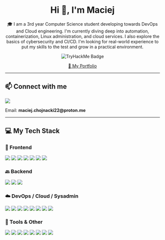 <h1 align="center">Hi 👋, I'm Maciej</h1>

<p align="center">
🎓 I am a 3rd year Computer Science student developing towards DevOps and Cloud engineering. I'm currently diving deep into automation, containerization, Linux administration, and cloud services. I also explore the basics of cybersecurity and CI/CD. I'm looking for real-world experience to put my skills to the test and grow in a practical environment.
</p>

<p align="center">
    <img src="https://tryhackme-badges.s3.amazonaws.com/elmaccho35.png" alt="TryHackMe Badge" />
</p>

<p align="center">
    <a href="https://elmaccho.github.io/my-portoflio/">🔗 My Portfolio</a>
</p>

---

<h2>📫 Connect with me</h2>

<p>
    <a href="https://www.facebook.com/eeeeeeee1234567890/">
        <img src="https://img.shields.io/badge/Facebook-%231877F2.svg?style=for-the-badge&logo=Facebook&logoColor=white">
    </a>
</p>
<p>Email: <b>maciej.chojnacki22@proton.me</b></p>

---

<h2>💻 My Tech Stack</h2>

### 🧠 Frontend
<p>
    <img src="https://img.shields.io/badge/html5-%23E34F26.svg?style=for-the-badge&logo=html5&logoColor=white">
    <img src="https://img.shields.io/badge/css3-%231572B6.svg?style=for-the-badge&logo=css3&logoColor=white">
    <img src="https://img.shields.io/badge/javascript-%23323330.svg?style=for-the-badge&logo=javascript&logoColor=%23F7DF1E">
    <img src="https://img.shields.io/badge/bootstrap-%238511FA.svg?style=for-the-badge&logo=bootstrap&logoColor=white">
    <img src="https://img.shields.io/badge/tailwindcss-%2338B2AC.svg?style=for-the-badge&logo=tailwind-css&logoColor=white">
    <img src="https://img.shields.io/badge/React-20232A?style=for-the-badge&logo=react&logoColor=61DAFB">
    <img src="https://img.shields.io/badge/Vue.js-35495E?style=for-the-badge&logo=vue.js&logoColor=4FC08D">
</p>

### 🔙 Backend
<p>
    <img src="https://img.shields.io/badge/php-%23777BB4.svg?style=for-the-badge&logo=php&logoColor=white">
    <img src="https://img.shields.io/badge/laravel-%23FF2D20.svg?style=for-the-badge&logo=laravel&logoColor=white">
    <img src="https://img.shields.io/badge/mysql-4479A1.svg?style=for-the-badge&logo=mysql&logoColor=white">
</p>

### ☁️ DevOps / Cloud / Sysadmin
<p>
    <img src="https://img.shields.io/badge/Linux-FCC624?style=for-the-badge&logo=linux&logoColor=black">
    <img src="https://img.shields.io/badge/Kali_Linux-557C94?style=for-the-badge&logo=kali-linux&logoColor=white">
    <img src="https://img.shields.io/badge/Git-F05032?style=for-the-badge&logo=git&logoColor=white">
    <img src="https://img.shields.io/badge/AWS-232F3E?style=for-the-badge&logo=amazon-aws&logoColor=white">
    <img src="https://img.shields.io/badge/Networking-007396?style=for-the-badge&logo=proxmox&logoColor=white">
    <img src="https://img.shields.io/badge/Docker-2496ED?style=for-the-badge&logo=docker&logoColor=white">
    <img src="https://img.shields.io/badge/Terraform-7B42BC?style=for-the-badge&logo=terraform&logoColor=white">
    <img src="https://img.shields.io/badge/CI/CD-0A0A0A?style=for-the-badge&logo=githubactions&logoColor=white">
</p>

### 🧰 Tools & Other
<p>
    <img src="https://img.shields.io/badge/NPM-%23CB3837.svg?style=for-the-badge&logo=npm&logoColor=white">
    <img src="https://img.shields.io/badge/git-%23F05033.svg?style=for-the-badge&logo=git&logoColor=white">
    <img src="https://img.shields.io/badge/github-%23121011.svg?style=for-the-badge&logo=github&logoColor=white">
    <img src="https://img.shields.io/badge/figma-%23F24E1E.svg?style=for-the-badge&logo=figma&logoColor=white">
    <img src="https://img.shields.io/badge/Gimp-657D8B?style=for-the-badge&logo=gimp&logoColor=FFFFFF">
    <img src="https://img.shields.io/badge/adobe%20photoshop-%2331A8FF.svg?style=for-the-badge&logo=adobe%20photoshop&logoColor=white">
    <img src="https://img.shields.io/badge/Android_Studio-3DDC84?style=for-the-badge&logo=android-studio&logoColor=white">
    <img src="https://img.shields.io/badge/Java-007396?style=for-the-badge&logo=java&logoColor=white">
</p>
